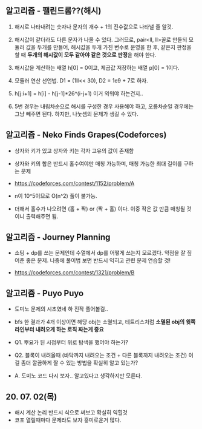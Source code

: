## 알고리즘 - 팰린드롬??(해시)

 1. 해시로 나타내려는 숫자나 문자의 개수 + 1의 진수값으로 나타낼 줄 알것.

 2. 해시값이 같더라도 다른 문자가 나올 수 있다. 그러므로, pair<ll, ll>꼴로 만들되 모듈러 값을 두개를 만들어, 해시값을 두개 가진 변수로 운영을 한 후, 같은지 판정을 할 때 **두개의 해시값이 모두 같아야 같은 것으로 판정**을 해야 한다.

 3. 해시값을 계산하는 배열 h[0] = 0이고, 제곱값 저장하는 배열 p[0] = 1이다.

 4. 모듈러 연산 선언법. D1 = (1ll<< 30), D2 = 1e9 + 7로 하자.

 5. h[j:i+1] = h[i] - h[j-1]*26^(i-j+1) 이거 외워야 하는건지..

 6. 5번 경우는 내림차순으로 해시를 구성한 경우 사용해야 하고, 오름차순일 경우에는 그냥 빼주면 된다. 하지만, 나눗셈의 문제가 생길 수 있다.
 
## 알고리즘 - Neko Finds Grapes(Codeforces)

 - 상자와 키가 있고 상자와 키는 각자 고유의 값이 존재함

 - 상자와 키의 합은 반드시 홀수여야만 매칭 가능하며, 매칭 가능한 최대 길이를 구하는 문제

 - https://codeforces.com/contest/1152/problem/A

 - n이 10^5이므로 O(n^2) 풀이 불가능.

 - 더해서 홀수가 나오려면 (홀 + 짝) or (짝 + 홀) 이다. 이중 작은 값 만큼 매칭될 것이니 출력해주면 됨.

## 알고리즘 - Journey Planning

 - 소팅 + dp를 쓰는 문제인데 수열에서 dp를 어떻게 쓰는지 모르겠다. 약점을 잘 짚어준 좋은 문제. 나중에 풀이법 보면 반드시 익히고 관련 문제 연습할 것!

 - https://codeforces.com/contest/1321/problem/B


## 알고리즘 - Puyo Puyo

 - 도미노 문제의 시초였네 하 진작 풀어볼걸..

 - bfs 한 결과가 4개 이상이면 해당 obj는 소멸되고, 테트리스처럼 **소멸된 obj의 윗쪽 라인부터 내려오게 하는 로직 짜는게 중요**

 - Q1. 뿌요가 된 시점부터 위로 탐색을 했어야 하는가?

 - Q2. 블록이 내려올때 (바닥까지 내려오는 조건 + 다른 블록까지 내려오는 조건) 이걸 좀더 깔끔하게 짤 수 있는 방법을 확실히 알고 있는가?

 - A. 도미노 코드 다시 보자.. 알고있다고 생각하지만 모른다.

## 20. 07. 02(목)
 - 해시 계산 논리 반드시 식으로 써보고 확실히 익힐것
 - 코포 열릴때마다 문제라도 보자 흥미로운거 많다.